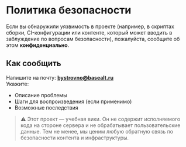 # Политика безопасности

Если вы обнаружили уязвимость в проекте (например, в скриптах сборки, CI-конфигурации или контенте, который может вводить в заблуждение по вопросам безопасности), пожалуйста, сообщите об этом **конфиденциально**.

## Как сообщить
Напишите на почту: **bystrovno@basealt.ru**  
Укажите:
- Описание проблемы
- Шаги для воспроизведения (если применимо)
- Возможные последствия

> ⚠️ Этот проект — учебная вики. Он не содержит исполняемого кода на стороне сервера и не обрабатывает пользовательские данные. Тем не менее, мы ценим любую обратную связь по безопасности контента и инфраструктуры.